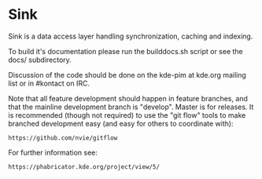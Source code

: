 # Sink

Sink is a data access layer handling synchronization, caching and indexing.

To build it's documentation please run the builddocs.sh script or see the docs/ subdirectory.

Discussion of the code should be done on the kde-pim at kde.org mailing list
or in #kontact on IRC.

Note that all feature development should happen in feature branches, and that
the mainline development branch is "develop". Master is for releases. It is
recommended (though not required) to use the "git flow" tools to make branched
development easy (and easy for others to coordinate with):

    https://github.com/nvie/gitflow

For further information see:

    https://phabricator.kde.org/project/view/5/

